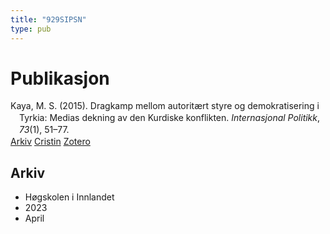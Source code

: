```yaml
---
title: "929SIPSN"
type: pub
---
```

<h1>Publikasjon</h1>
<article id="csl-bib-container-929SIPSN" class="csl-bib-container">
  <div class="csl-bib-body" style="line-height: 1.35; padding-left: 1em; text-indent:-1em;">
  <div class="csl-entry">Kaya, M. S. (2015). Dragkamp mellom autorit&#xE6;rt styre og demokratisering i Tyrkia: Medias dekning av den Kurdiske konflikten. <i>Internasjonal Politikk</i>, <i>73</i>(1), 51&#x2013;77.</div>
</div>
  <div class="csl-bib-buttons">
    <a href="#taxonomy-article-929SIPSN" class="csl-bib-button">Arkiv</a>
    <a href="https://app.cristin.no/results/show.jsf?id=2141824" alt="Cristin URL" class="csl-bib-button">Cristin</a>
    <a href="http://zotero.org/groups/5402882/items/929SIPSN" alt="Zotero URL" class="csl-bib-button">Zotero</a>
  </div>
  <div id="csl-bib-meta-container-929SIPSN"></div>
</article>
<div id="csl-bib-meta-929SIPSN" class="csl-bib-meta">
  <article id="taxonomy-article-929SIPSN" class="taxonomy-article">
    <h1>Arkiv</h1>
    <ul>
      <li>Høgskolen i Innlandet</li>
      <li>2023</li>
      <li>April</li>
    </ul>
  </article>
</div>
